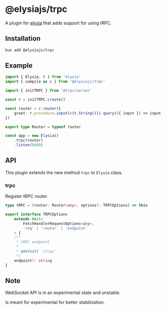 # @elysiajs/trpc
A plugin for [elysia](https://github.com/elysiajs/elysia) that adds support for using tRPC.

## Installation
```bash
bun add @elysiajs/trpc
```

## Example
```typescript
import { Elysia, t } from 'elysia'
import { compile as c } from '@elysiajs/trpc'

import { initTRPC } from '@trpc/server'

const r = initTRPC.create()

const router = r.router({
    greet: r.procedure.input(c(t.String())).query(({ input }) => input)
})

export type Router = typeof router

const app = new Elysia()
    .trpc(router)
    .listen(8080)
```

## API
This plugin extends the new method `trpc` to `Elysia` class.

### trpc
Register tRPC router.

```typescript
type tRPC = (router: Router<any>, options?: TRPCOptions) => this

export interface TRPCOptions
    extends Omit<
        FetchHandlerRequestOptions<any>,
        'req' | 'router' | 'endpoint'
    > {
    /**
     * tRPC endpoint
     *
     * @default '/trpc'
     */
    endpoint?: string
}
```

## Note
WebSocket API is in an experimental state and unstable. 

Is meant for experimental for better stabilization.
